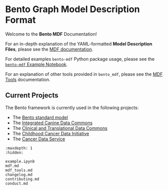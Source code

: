 # Bento Graph Model Description Format

Welcome to the **Bento MDF** Documentation!

For an in-depth explanation of the YAML-formatted **Model Description Files**, please see the [MDF documentation](mdf.md).

For detailed examples `bento-mdf` Python package usage, please see the [`bento-mdf` Example Notebook](example.ipynb).

For an explanation of other tools provided in `bento_mdf`, please see the [MDF Tools](mdf_tools.md) documentation.

## Current Projects

The Bento framework is currently used in the following projects:

* The [Bento standard model](https://github.com/CBIIT/bento-model)
* The [Integrated Canine Data Commons](https://caninecommons.cancer.gov)
* The [Clinical and Translational Data Commons](https://clinical.datacommons.cancer.gov/#/)
* The [Childhood Cancer Data Initiative](https://clinicalcommons.ccdi.cancer.gov/)
* The [Cancer Data Service](https://dataservice.datacommons.cancer.gov/#/home)

```{toctree}
:maxdepth: 1
:hidden:

example.ipynb
mdf.md
mdf_tools.md
changelog.md
contributing.md
conduct.md
```